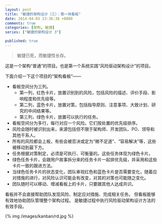 ```yaml
---
layout: post
title: "敏捷的架构设计（三）：第一块看板"
date: 2014-04-03 23:36:38 +0800
comments: true
categories: [架构, 敏捷]
series: ["敏捷的架构设计 3"]

published: true
---
```



> 敏捷已死，而敏捷性长存。

这是一个架构“普通”的项目。也是第一个系统实践“风险驱动架构设计”的项目。
<!-- more -->

下面介绍一下这个项目的“架构看板”——

* 看板空间分为三列。
  * 第一列，红色卡片，放置识别到的风险，包括风险的描述、评价手段、影响程度和优先级等。
  * 第二列，蓝色卡片，放置对策，包括指导原则、注意事项、大致计划、研究的中间结果等。
  * 第三列，绿色卡片，放置可以执行的任务。
* 看板空间分为多行，每行对应一个风险。它们按处置的优先级排序。
* 风险会随时被识别出来，来源包括但不限于架构师、开发团队、PO、领导和其他干系人。
* 所有的风险都会上板，有些会被否决或定为“微不足道”、“容易解决”等，这些被移动到最下方。
* 任务根据对策制定，必须是可执行、可衡量的。这些任务体现为绿色卡片。
* 绿色任务卡片，会跟用户故事拆分来的任务卡片一起排优先级，并采用和这些卡片一致的跟进方法。
* 当绿色任务卡片的状态变化，团队审视红色和蓝色卡片是否需要变化，随着应对措施的进行，对风险认识可能会有改变，对其的对策也可能随之变化。
* 团队随时可以移动、增减看板上的卡片，只要跟其他人达成共识。

看板并不会直接帮助团队发现风险、制定应对措施、完成相关任务。
但看板能够有效地协助团队管理整个架构过程。
是敏捷过程中执行风险驱动架构设计方法的有效手段。


{% img  /images/kanban/rd.jpg %}
